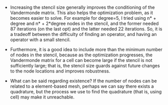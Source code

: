 
* Increasing the stencil size generally improves the conditioning of the Vandermonde matrix.  This also helps the optimization problem, as it becomes easier to solve.  For example for degree=5, I tried using n* + degree and n* + 2*degree nodes in the stencil, and the former needed 87 iterations (on the last opt) and the latter needed 22 iterations.  So, it is a tradeoff between the difficulty of finding an operator, and having an operator with a small stencil.

* Furthermore, it is a good idea to include more than the minimum number of nodes in the stencil, because as the optimization progresses, the Vandermonde matrix for a cell can become large if the stencil is not sufficiently large; that is, the stencil size guards against future changes to the node locations and improves robustness.

* What can be said regarding existence?  If the number of nodes can be related to a element-based mesh, perhaps we can say there exists a quadrature, but the process we use to find the quadrature (that is, using cell) may make it unreachable.  